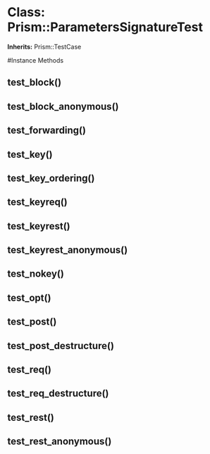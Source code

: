 # Class: Prism::ParametersSignatureTest
**Inherits:** Prism::TestCase
    




#Instance Methods
## test_block() [](#method-i-test_block)

## test_block_anonymous() [](#method-i-test_block_anonymous)

## test_forwarding() [](#method-i-test_forwarding)

## test_key() [](#method-i-test_key)

## test_key_ordering() [](#method-i-test_key_ordering)

## test_keyreq() [](#method-i-test_keyreq)

## test_keyrest() [](#method-i-test_keyrest)

## test_keyrest_anonymous() [](#method-i-test_keyrest_anonymous)

## test_nokey() [](#method-i-test_nokey)

## test_opt() [](#method-i-test_opt)

## test_post() [](#method-i-test_post)

## test_post_destructure() [](#method-i-test_post_destructure)

## test_req() [](#method-i-test_req)

## test_req_destructure() [](#method-i-test_req_destructure)

## test_rest() [](#method-i-test_rest)

## test_rest_anonymous() [](#method-i-test_rest_anonymous)

